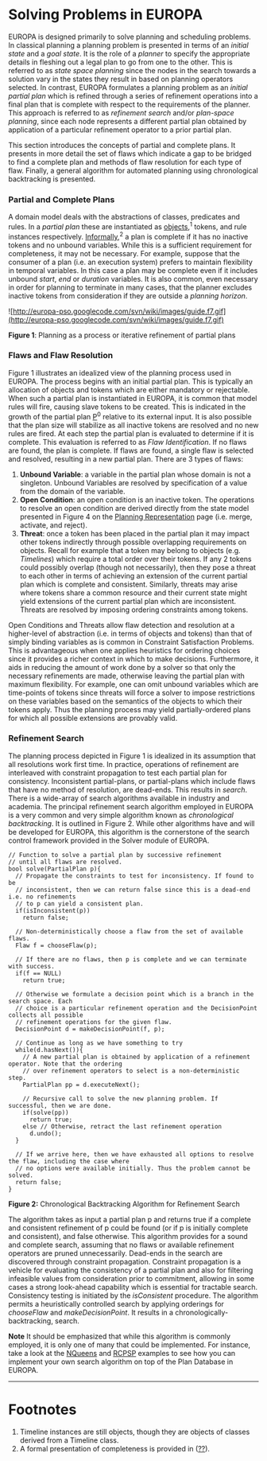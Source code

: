 # Solving Problems in EUROPA #

EUROPA is designed primarily to solve planning and scheduling problems. In classical planning a planning problem is presented in terms of an _initial state_ and a _goal state_. It is the role of a _planner_ to specify the appropriate details in fleshing out a legal plan to go from one to the other. This is referred to as _state space planning_ since the nodes in the search towards a solution vary in the states they result in based on planning operators selected. In contrast, EUROPA formulates a planning problem as an _initial partial plan_ which is refined through a series of refinement operations into a final plan that is complete with respect to the requirements of the planner. This approach is referred to as _refinement search_ and/or _plan-space planning_, since each node represents a different partial plan obtained by application of a particular refinement operator to a prior partial plan.

This section introduces the concepts of partial and complete plans.  It presents in more detail the set of flaws which indicate a gap to be bridged to find a complete plan and methods of flaw resolution for each type of flaw. Finally, a general algorithm for automated planning using chronological backtracking is presented.

### Partial and Complete Plans ###

A domain model deals with the abstractions of classes, predicates and rules. In a _partial plan_ these are instantiated as [objects](BakProblemSolving#Footnotes.md),<sup>1</sup> tokens, and rule instances respectively. [Informally](BakProblemSolving#Footnotes.md),<sup>2</sup> a plan is complete if it has no inactive tokens and no unbound variables. While this is a sufficient requirement for completeness, it may not be necessary. For example, suppose that the consumer of a plan (i.e. an execution system) prefers to maintain flexibility in temporal variables. In this case a plan may be complete even if it includes unbound _start_, _end_ or _duration_ variables. It is also common, even necessary in order for planning to terminate in many cases, that the planner excludes inactive tokens from consideration if they are outside a _planning horizon_.

![http://europa-pso.googlecode.com/svn/wiki/images/guide.f7.gif](http://europa-pso.googlecode.com/svn/wiki/images/guide.f7.gif)

**Figure 1**:  Planning as a process or iterative refinement of partial plans

### Flaws and Flaw Resolution ###

Figure 1 illustrates an idealized view of the planning process used in EUROPA. The process begins with an initial partial plan. This is typically an allocation of objects and tokens which are either mandatory or rejectable. When such a partial plan is instantiated in EUROPA, it is common that model rules will fire, causing slave tokens to be created. This is indicated in the growth of the partial plan [P](BakProblemSolving#Footnotes.md)<sup>0</sup> relative to its external input. It is also possible that the plan size will stabilize as all inactive tokens are resolved and no new rules are fired. At each step the partial plan is evaluated to determine if it is complete. This evaluation is referred to as _Flaw Identification_. If no flaws are found, the plan is complete. If flaws are found, a single flaw is selected and resolved, resulting in a new partial plan. There are 3 types of flaws:

  1. **Unbound Variable**: a variable in the partial plan whose domain is not a singleton. Unbound Variables are resolved by specification of a value from the domain of the variable.
  1. **Open Condition**: an open condition is an inactive token. The operations to resolve an open condition are derived directly from the state model presented in Figure 4 on the [Planning Representation](PlanningApproach.md) page (i.e. merge, activate, and reject).
  1. **Threat**: once a token has been placed in the partial plan it may impact other tokens indirectly through possible overlapping requirements on objects. Recall for example that a token may belong to objects (e.g. _Timelines_) which require a total order over their tokens. If any 2 tokens could possibly overlap (though not necessarily), then they pose a threat to each other in terms of achieving an extension of the current partial plan which is complete and consistent. Similarly, threats may arise where tokens share a common resource and their current state might yield extensions of the current partial plan which are inconsistent. Threats are resolved by imposing ordering constraints among tokens.

Open Conditions and Threats allow flaw detection and resolution at a higher-level of abstraction (i.e. in terms of objects and tokens) than that of simply binding variables as is common in Constraint Satisfaction Problems. This is advantageous when one applies heuristics for ordering choices since it provides a richer context in which to make decisions. Furthermore, it aids in reducing the amount of work done by a solver so that only the necessary refinements are made, otherwise leaving the partial plan with maximum flexibility. For example, one can omit unbound variables which are time-points of tokens since threats will force a solver to impose restrictions on these variables based on the semantics of the objects to which their tokens apply. Thus the planning process may yield partially-ordered plans for which all possible extensions are provably valid.

### Refinement Search ###

The planning process depicted in Figure 1 is idealized in its assumption that all resolutions work first time. In practice, operations of refinement are interleaved with constraint propagation to test each partial plan for consistency. Inconsistent partial-plans, or partial-plans which include flaws that have no method of resolution, are dead-ends. This results in _search_. There is a wide-array of search algorithms available in industry and academia. The principal refinement search algorithm employed in EUROPA is a very common and very simple algorithm known as _chronological backtracking_. It is outlined in Figure 2. While other algorithms have and will be developed for EUROPA, this algorithm is the cornerstone of the search control framework provided in the Solver module of EUROPA.

```
// Function to solve a partial plan by successive refinement
// until all flaws are resolved.
bool solve(PartialPlan p){
  // Propagate the constraints to test for inconsistency. If found to be
  // inconsistent, then we can return false since this is a dead-end i.e. no refinements
  // to p can yield a consistent plan.
  if(isInconsistent(p))
    return false;

  // Non-deterministically choose a flaw from the set of available flaws.
  Flaw f = chooseFlaw(p);

  // If there are no flaws, then p is complete and we can terminate with success.
  if(f == NULL)
    return true;

  // Otherwise we formulate a decision point which is a branch in the search space. Each
  // choice is a particular refinement operation and the DecisionPoint collects all possible
  // refinement operations for the given flaw.
  DecisionPoint d = makeDecisionPoint(f, p);

  // Continue as long as we have something to try
  while(d.hasNext()){
    // A new partial plan is obtained by application of a refinement operator. Note that the ordering
    // over refinement operators to select is a non-deterministic step.
    PartialPlan pp = d.executeNext();

    // Recursive call to solve the new planning problem. If successful, then we are done.
    if(solve(pp))
      return true;
    else // Otherwise, retract the last refinement operation
      d.undo();
  }

  // If we arrive here, then we have exhausted all options to resolve the flaw, including the case where
  // no options were available initially. Thus the problem cannot be solved.
  return false;
}
```
**Figure 2:** Chronological Backtracking Algorithm for Refinement Search



The algorithm takes as input a partial plan p and returns true if a complete and consistent refinement of p could be found (or if p is initially complete and consistent), and false otherwise. This algorithm provides for a sound and complete search, assuming that no flaws or available refinement operators are pruned unnecessarily. Dead-ends in the search are discovered through constraint propagation. Constraint propagation is a vehicle for evaluating the consistency of a partial plan and also for filtering infeasible values from consideration prior to commitment, allowing in some cases a strong look-ahead capability which is essential for tractable search. Consistency testing is initiated by the _isConsistent_ procedure. The algorithm permits a heuristically controlled search by applying orderings for _chooseFlaw_ and _makeDecisionPoint_. It results in a chronologically-backtracking, search.

**Note** It should be emphasized that while this algorithm is commonly employed, it is only one of many that could be implemented. For instance, take a look at the [NQueens](ExampleNQueens.md) and [RCPSP](ExampleRCPSP.md) examples to see how you can implement your own search algorithm on top of the Plan Database in EUROPA.


---

# Footnotes #
  1. Timeline instances are still objects, though they are objects of classes derived from a Timeline class.
  1. A formal presentation of completeness is provided in ([??](DocReferences.md)).